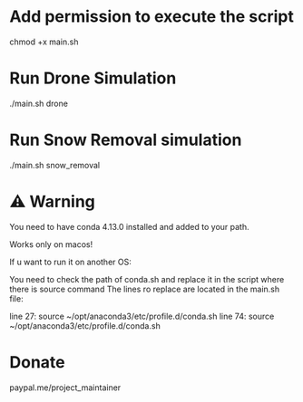 # Add permission to execute the script
chmod +x main.sh
# Run Drone Simulation 
./main.sh drone

# Run Snow Removal simulation
./main.sh snow_removal

# ⚠️ Warning
You need to have conda 4.13.0 installed and added to your path.

Works only on macos!

If u want to run it on another OS:

You need to check the path of conda.sh and replace it in the script where there is source command 
The lines ro replace are located in the main.sh file:

line 27: source ~/opt/anaconda3/etc/profile.d/conda.sh
line 74: source ~/opt/anaconda3/etc/profile.d/conda.sh 

# Donate 
paypal.me/project_maintainer
